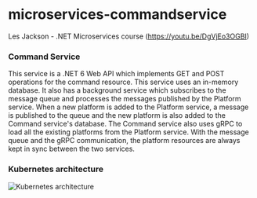 # microservices-commandservice

Les Jackson - .NET Microservices course (https://youtu.be/DgVjEo3OGBI)

### Command Service
This service is a .NET 6 Web API which implements GET and POST operations for the command resource. This service uses an in-memory database. 
It also has a background service which subscribes to the message queue and processes the messages published by the Platform service. 
When a new platform is added to the Platform service, a message is published to the queue and the new platform is also added to the Command service's database.
The Command service also uses gRPC to load all the existing platforms from the Platform service. 
With the message queue and the gRPC communication, the platform resources are always kept in sync between the two services.
### Kubernetes architecture

![Kubernetes architecture](https://user-images.githubusercontent.com/62215591/188326182-557c9b75-7c5c-4a4e-b837-f39f42a95c01.png)
